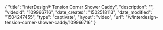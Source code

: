{
    "title": "InterDesign&reg; Tension Corner Shower Caddy",
    "description": "",
    "videoid": "109966716",
    "date_created": "1502518113",
    "date_modified": "1504247455",
    "type": "captivate",
    "layout": "video",
    "url": "\/v\/interdesign-tension-corner-shower-caddy\/109966716"
}